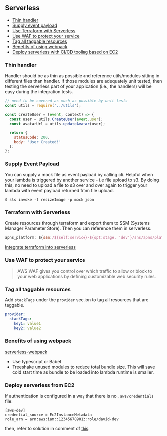 ## Serverless

- [Thin handler](#thin_handler)
- [Supply event payload](#supply_event_payload)
- [Use Terraform with Serverless](#terraform-with-serverless)
- [Use WAF to protect your service](#use-waf-to-protect-your-service)
- [Tag all taggable resources](#tag-all-taggable-resources)
- [Benefits of using webpack](#benefits-of-using-webpack)
- [Deploy serverless with CI/CD tooling based on EC2](#deploy-serverless-from-ec2)

### Thin handler

Handler should be as thin as possible and reference utils/modules sitting in different files than handler. If those modules are adequately unit tested, then testing the serverless part of your application (i.e., the handlers) will be easy during the integration tests.

```js
// need to be covered as much as possible by unit tests
const utils = require('../utils');

const createUser = (event, context) => {
  const user = utils.CreateUser(event.user);
  const avatarUrl = utils.updateAvatar(user);

  return {
    statusCode: 200,
    body: 'User Created!'
  };
};
```

### Supply Event Payload

You can supply a mock file as event payload by calling cli. Helpful when your lambda is triggered by another service - i.e file upload to s3. By doing this, no need to upload a file to s3 over and over again to trigger your lambda with event payload returned from file upload.

```shell
$ sls invoke -f resizeImage -p mock.json
```

### Terraform with Serverless

Create resources through terraform and export them to SSM (Systems Manager Parameter Store). Then you can reference them in serverless.

```js
apns_platform: ${ssm:/${self:service}-${opt:stage, 'dev'}/sns/apns/platform}
```

[Integrate terraform into serverless](https://medium.com/swlh/integrating-the-serverless-framework-and-terraform-874215daa8bf)

### Use WAF to protect your service

> AWS WAF gives you control over which traffic to allow or block to your web applications by defining customizable web security rules.

### Tag all taggable resources

Add `stackTags` under the `provider` section to tag all resources that are taggable.

```yaml
provider:
  stackTags:
    key1: value1
    key2: value2
```

### Benefits of using webpack

[serverless-webpack](https://github.com/serverless-heaven/serverless-webpack)

- Use typescript or Babel
- Treeshake unused modules to reduce total bundle size. This will save cold start time as bundle to be loaded into lambda runtime is smaller.

### Deploy serverless from EC2

If authentication is configured in a way that there is no `.aws/credentials` file:

```
[aws-dev]
credential_source = Ec2InstanceMetadata
role_arn = arn:aws:iam::123456789012:role/david-dev
```

then, refer to solution in comment of [this](https://github.com/serverless/serverless/issues/9271).
